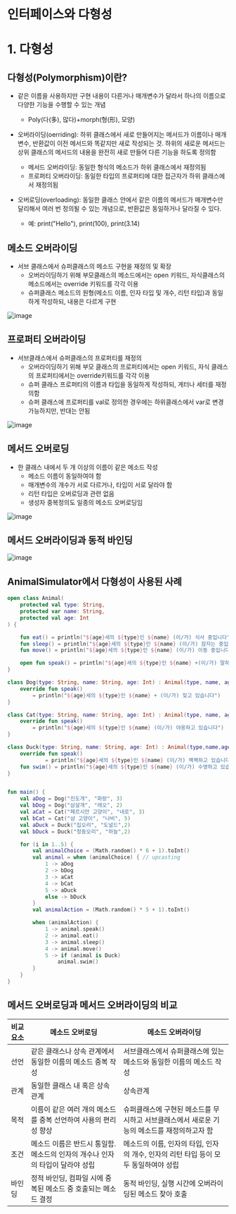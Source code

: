 # 인터페이스와 다형성

# 1. 다형성

## 다형성(Polymorphism)이란?
* 같은 이름을 사용하지만 구현 내용이 다른거나 매개변수가 달라서 하나의 이름으로 다양한 기능을 수행할 수 있는 개념
    * Poly(다(多), 많다)+morph(형(形), 모양)

* 오버라이딩(oerriding): 하위 클래스에서 새로 만들어지는 메서드가 이름이나 매개변수, 반환값이 이전 메서드와 똑같지만 새로 작성되는 것. 하위의 새로운 메서드는 상위 클래스의 메서드의 내용을 완전히 새로 만들어 다른 기능을 하도록 정의함
    * 메서드 오버라이딩: 동일한 형식의 메소드가 하위 클래스에서 재정의됨
    * 프로퍼티 오버라이딩: 동일한 타입의 프로퍼티에 대한 접근자가 하위 클래스에서 재정의됨

* 오버로딩(overloading): 동일한 클래스 안에서 같은 이름의 메서드가 매개변수만 달리해서 여러 번 정의될 수 있는 개념으로, 반환값은 동일하거나 달라질 수 있다.
   * 예: print("Hello"), print(100), print(3.14)
 

## 메소드 오버라이딩
* 서브 클래스에서 슈퍼클래스의 메소드 구현을 재정의 및 확장
   * 오버라이딩하기 위해 부모클래스의 메소드에서는 open 키워드, 자식클래스의 메소드에서는 override 키워드를 각각 이용
   * 슈퍼클래스 메소드의 원형(메소드 이름, 인자 타입 및 개수, 리턴 타입)과 동일하게 작성하되, 내용은 다르게 구현

![image](https://github.com/qlkdkd/OOP/assets/71871927/8fcf8c14-11f7-4517-b4af-1c5e76381be1)

## 프로퍼티 오버라이딩
* 서브클래스에서 슈퍼클래스의 프로퍼티를 재정의
   * 오버라이딩하기 위해 부모 클래스의 프로퍼티에서는 open 키워드, 자식 클래스의 프로퍼티에서는 override키워드를 각각 이용
   * 슈퍼 클래스 프로퍼티의 이름과 타입을 동일하게 작성하되, 게터나 세터를 재정의함
   * 슈퍼 클래스에 프로퍼티를 val로 정의한 경우에는 하위클래스에서 var로 변경 가능하지만, 반대는 안됨
 
![image](https://github.com/qlkdkd/OOP/assets/71871927/12729aa2-1bc9-44a0-b319-0522e219ad92)


## 메서드 오버로딩
* 한 클래스 내에서 두 개 이상의 이름이 같은 메소드 작성
   * 메소드 이름이 동일하여야 함
   * 매개변수의 개수가 서로 다르거나, 타입이 서로 달라야 함
   * 리턴 타입은 오버로딩과 관련 없음
   * 생성자 중복정의도 일종의 메소드 오버로딩임
 
![image](https://github.com/qlkdkd/OOP/assets/71871927/cdad728e-eb8a-4d3a-af39-e58bcdce6ee4)


## 메서드 오버라이딩과 동적 바인딩
![image](https://github.com/qlkdkd/OOP/assets/71871927/75d4a35e-8323-46c1-b358-96d067becaf7)

## AnimalSimulator에서 다형성이 사용된 사례
```kotlin
open class Animal(
    protected val type: String,
    protected var name: String,
    protected val age: Int
) {

    fun eat() = println("${age}세의 ${type}인 ${name} (이/가) 식사 중입니다")
    fun sleep() = println("${age}세의 ${type}인 ${name} (이/가) 잠자는 중입니다")
    fun move() = println("${age}세의 ${type}인 ${name} (이/가) 이동 중입니다")

    open fun speak() = println("${age}세의 ${type}인 ${name} +(이/가) 말하는 중입니다")
}

class Dog(type: String, name: String, age: Int) : Animal(type, name, age) {
    override fun speak()
        = println("${age}세의 ${type}인 ${name} + (이/가) 짖고 있습니다")
}

class Cat(type: String, name: String, age: Int) : Animal(type, name, age) {
    override fun speak()
        = println("${age}세의 ${type}인 ${name} (이/가) 야옹하고 있습니다")
}

class Duck(type: String, name: String, age: Int) : Animal(type,name,age) {
    override fun speak()
            = println("${age}세의 ${type}인 ${name} (이/가) 꽥꽥하고 있습니다")
    fun swim() = println("${age}세의 ${type}인 ${name} (이/가) 수영하고 있습니다")
}


fun main() {
    val aDog = Dog("진도개", "화랑", 3)
    val bDog = Dog("삼살개", "레오", 2)
    val aCat = Cat("페르시안 고양이", "네로", 3)
    val bCat = Cat("샴 고양이", "나비", 5)
    val aDuck = Duck("집오리", "도널드",2)
    val bDuck = Duck("청둥오리", "하늘",2)

    for (i in 1..5) {
        val animalChoice = (Math.random() * 6 + 1).toInt()
        val animal = when (animalChoice) { // upcasting
            1 -> aDog
            2 -> bDog
            3 -> aCat
            4 -> bCat
            5 -> aDuck
            else -> bDuck
        }
        val animalAction = (Math.random() * 5 + 1).toInt()

        when (animalAction) {
            1 -> animal.speak()
            2 -> animal.eat()
            3 -> animal.sleep()
            4 -> animal.move()
            5 -> if (animal is Duck)
                animal.swim()
        }
    }
}
```

## 메서드 오버로딩과 메서드 오버라이딩의 비교
비교요소|메소드 오버로딩|메소드 오버라이딩
---|---|---
선언|같은 클래스나 상속 관계에서 동일한 이름의 메소드 중복 작성|서브클래스에서 슈퍼클래스에 있는 메소드와 동일한 이름의 메소드 작성
관계|동일한 클래스 내 혹은 상속 관계|상속관계
목적|이름이 같은 여러 개의 메소드를 중복 선언하여 사용의 편리성 향상|슈퍼클래스에 구현된 메소드를 무시하고 서브클래스에서 새로운 기능의 메소드를 재정의하고자 함
조건|메소드 이름은 반드시 통일함. 메소드의 인자의 개수나 인자의 타입이 달라야 성립|메소드의 이름, 인자의 타입, 인자의 개수, 인자의 리턴 타입 등이 모두 동일하여야 성립
바인딩|정적 바인딩, 컴파일 시에 중복된 메소드 중 호출되는 메소드 결정|동적 바인딩, 실행 시간에 오버라이딩된 메소드 찾아 호출
